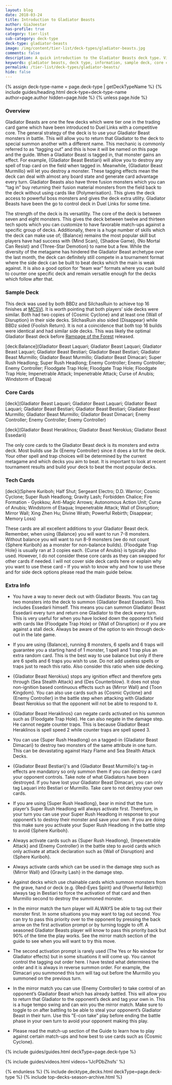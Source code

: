 ```yaml
---
layout: blog
date: 2018-03-24
title: Introduction to Gladiator Beasts
author: GiaJoestar
has-profile: true
category: tier-list
sub-category: deck-type
deck-type: gladiator-beasts
image: /img/content/tier-list/deck-types/gladiator-beasts.jpg
comments: false
description: A quick introduction to the Gladiator Beasts deck type. View sample deck, core cards, tech cards, quick tips, guides, videos and other information.
keywords: gladiator beasts, deck type, information, sample deck, core cards, tech cards, quick tips, guides, videos
permalink: /tier-list/deck-types/gladiator-beasts/
hide: false
---
```


{% assign deck-type-name = page.deck-type | getDeckTypeName %}
{% include guides/heading.html deck-type=deck-type-name author=page.author hidden=page.hide %}
{% unless page.hide %}

### Overview
Gladiator Beasts are one the few decks which were tier one in the trading card game which have been introduced to Duel Links with a competitive core. The general strategy of the deck is to use your Gladiator Beast monsters in battle. This will allow you to return that Gladiator to the deck to special summon another with a different name. This mechanic is commonly referred to as “tagging out” and this is how it will be named on this page and the guide. When a Gladiator Beast is tagged in, that monster gains an effect. For example, {Gladiator Beast Bestiari} will allow you to destroy any spell of trap card on the field when tagged in. Meanwhile, {Gladiator Beast Murmillo} will let you destroy a monster. These tagging effects mean the deck can deal with almost any board state and generate card advantage every turn. Gladiator Beasts also have three fusion monsters which you can “tag in” buy returning their fusion material monsters from the field back to the deck without using cards like {Polymerisation}. This gives the deck access to powerful boss monsters and gives the deck extra utility. Gladiator Beasts have been the go to control deck in Duel Links for some time.

The strength of the deck is its versatility. The core of the deck is between seven and eight monsters. This gives the deck between twelve and thirteen tech spots which you can customize to have favorable match-ups against a specific group of decks. Additionally, there is a huge number of skills which the deck can make use of; {Balance} remains the most popular skill but players have had success with {Mind Scan}, {Shadow Game}, {No Mortal Can Resist} and {Three-Star Demotion} to name but a few. While the diversity of the metagame has hindered the Gladiator Beast archetype over the last month, the deck can definitely still compete in a tournament format where the side deck can be built to beat decks which the main is weak against. It is also a good option for “team war” formats where you can build to counter one specific deck and remain versatile enough for the decks which follow after that.

### Sample Deck
This deck was used by both BBDz and SilchasRuin to achieve top 16 finishes at [MCSVI](/tournaments/meta-championship-series/6/report/). It is worth pointing that both players’ side decks were similar. Both had two copies of {Cosmic Cyclone} and at least one {Wall of Disruption} in their side decks. SilchasRuin also sided {Disappear} while BBDz sided {Foolish Return}. It is not a coincidence that both top 16 builds were identical and had similar side decks. This was likely the optimal Gladiator Beast deck before [Rampage of the Forest](/box-reviews/rampage-of-the-forest/) released.

[deck:Balance](Gladiator Beast Laquari; Gladiator Beast Laquari; Gladiator Beast Laquari; Gladiator Beast Bestiari; Gladiator Beast Bestiari; Gladiator Beast Murmillo; Gladiator Beast Murmillo; Gladiator Beast Dimacari; Super Rush Headlong; Super Rush Headlong; Enemy Controller; Enemy Controller; Enemy Controller; Floodgate Trap Hole; Floodgate Trap Hole; Floodgate Trap Hole; Impenetrable Attack; Impenetrable Attack; Curse of Anubis; Windstorm of Etaqua)

### Core Cards

[deck](Gladiator Beast Laquari; Gladiator Beast Laquari; Gladiator Beast Laquari; Gladiator Beast Bestiari; Gladiator Beast Bestiari; Gladiator Beast Murmillo; Gladiator Beast Murmillo; Gladiator Beast Dimacari; Enemy Controller; Enemy Controller; Enemy Controller)  

[deck](Gladiator Beast Heraklinos; Gladiator Beast Nerokius; Gladiator Beast Essedarii)

The only core cards to the Gladiator Beast deck is its monsters and extra deck. Most builds use 3x {Enemy Controller} since it does a lot for the deck. Your other spell and trap choices will be determined by the current metagame and which decks you aim to beat. It is important to look at recent tournament results and build your deck to beat the most popular decks.

### Tech Cards

[deck](Sphere Kuriboh; Half Shut; Sergeant Electro; D.D. Warrior; Cosmic Cyclone; Super Rush Headlong; Gravity Lash; Forbidden Chalice; Fire Formation - Gyokkou; Anti-Magic Arrows; Autonomous Action Unit; Curse of Anubis; Windstorm of Etaqua; Impenetrable Attack; Wall of Disruption; Mirror Wall; Xing Zhen Hu; Divine Wrath; Powerful Rebirth; Disappear; Memory Loss)

These cards are all excellent additions to your Gladiator Beast deck. Remember, when using {Balance} you will want to run 7-8 monsters. Without balance you will want to run 8-9 monsters (we do not count {Sphere Kuriboh} as a monster for non-balance builds). {Floodgate Trap Hole} is usually ran at 3 copies each. {Curse of Anubis} is typically also used. However, I do not consider these core cards as they can swapped for other cards if needed. I will not cover side deck cards here or explain why you want to use these card – If you wish to know why and how to use these and for side deck options please read the main guide below.

### Extra Info

- You have a way to never deck out with Gladiator Beasts. You can tag two monsters into the deck to summon {Gladiator Beast Essedarii}. This includes Essedarii himself. This means you can summon Gladiator Beast Essedarii every turn and return one Gladiator to the deck every turn. This is very useful for when you have locked down the opponent’s field with cards like {Floodgate Trap Hole} or {Wall of Disruption} or if you are against a stall deck. Always be aware of the option to win through deck-out in the late game.

- If you are using {Balance}, running 8 monsters, 6 spells and 6 traps will guarantee you a starting hand of 1 monster, 1 spell and 1 trap plus an extra random card. This is the best way to use balance but only if there are 6 spells and 6 traps you wish to use. Do not add useless spells or traps just to reach this ratio. Also consider this ratio when side decking.

- {Gladiator Beast Nerokius} stops any ignition effect and therefore gets through {Sea Stealth Attack} and {Des Counterblow}. It does not stop non-ignition based continuous effects such as {Mirror Wall} and {Toon Kingdom}. You can also use cards such as {Cosmic Cyclone} and {Enemy Controller} in the battle step when attacking with Gladiator Beast Nerokius so that the opponent will not be able to respond to it.

- {Gladiator Beast Heraklinos} can negate cards activated on his summon such as {Floodgate Trap Hole}. He can also negate in the damage step. He cannot negate counter traps. This is because Gladiator Beast Heraklinos is spell speed 2 while counter traps are spell speed 3.

- You can use {Super Rush Headlong} on a tagged-in {Gladiator Beast Dimacari} to destroy two monsters of the same attribute in one turn. This can be devastating against Hazy Flame and Sea Stealth Attack Decks.

- {Gladiator Beast Bestiari}'s and {Gladiator Beast Murmillo}'s tag-in effects are mandatory so only summon them if you can destroy a card your opponent controls. Take note of what Gladiators have been destroyed. If you have lost your Gladiator Beast Dimacari, you can only tag Laquari into Bestiari or Murmillo. Take care to not destroy your own cards.

- If you are using {Super Rush Headlong}, bear in mind that the turn player’s Super Rush Headlong will always activate first. Therefore, in your turn you can use your Super Rush Headlong in response to your opponent’s to destroy their monster and save your own. If you are doing this make sure you activate your Super Rush Headlong in the battle step to avoid {Sphere Kuriboh}.

- Always activate cards such as {Super Rush Headlong}, {Impenetrable Attack} and {Enemy Controller} in the battle step to avoid cards which only activate at attack declaration such as {Wall of Disruption} and {Sphere Kuriboh}.

- Always activate cards which can be used in the damage step such as {Mirror Wall} and {Gravity Lash} in the damage step.

- Against decks which use chainable cards which summon monsters from the grave, hand or deck (e.g. {Red-Eyes Spirit} and {Powerful Rebirth}) always tag in Bestiari to force the activation of that card and then Murmillo second to destroy the summoned monster.

- In the mirror match the turn player will ALWAYS be able to tag out their monster first. In some situations you may want to tag out second. You can try to pass this priority over to the opponent by pressing the back arrow on the first activation prompt or by turning toggle to off. A seasoned Gladiator Beasts player will know to pass this priority back but 90% of the time the play works. See the mirror match section of the guide to see when you will want to try this move.

- The second activation prompt is rarely used (The Yes or No window for Gladiator effects) but in some situations it will come up. You cannot control the tagging out order here. I have tested what determines the order and it is always in reverse summon order. For example, the Dimacari you summoned this turn will tag out before the Murmillo you summoned on the previous turn.

- In the mirror match you can use {Enemy Controller} to take control of an opponent’s Gladiator Beast which has already battled. This will allow you to return that Gladiator to the opponent’s deck and tag your own in. This is a huge tempo swing and can win you the mirror match. Make sure to toggle to on after battling to be able to steal your opponent’s Gladiator Beast in their turn. Use this "E-con take" play before ending the battle phase in your own turn to avoid your opponent making this play.

- Please read the match-up section of the Guide to learn how to play against certain match-ups and how best to use cards such as {Cosmic Cyclone}.

{% include guides/guides.html deckType=page.deck-type %}

{% include guides/videos.html videos='IJcPDbZhsfs' %}

<!-- &t=275s -->

{% endunless %}
{% include decktype_decks.html deckType=page.deck-type %}
{% include top-decks-season-archive.html %}